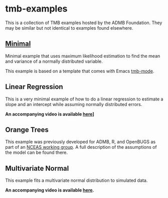 # tmb-examples

This is a collection of TMB examples hosted by the ADMB Foundation. They may be similar but not identical to examples found elsewhere.

## [Minimal](https://github.com/admb-project/tmb-examples/tree/master/minimal)
Minimal example that uses maximum likelihood estimation to find the mean and variance of a normally distributed variable.

This example is based on a template that comes with Emacs [tmb-mode](https://github.com/kaskr/adcomp/blob/master/emacs/tmb.el).

## Linear Regression
This is a very minimal example of how to do a linear regression to estimate a slope and an intercept while assuming normally distributed errors.

**An accompanying video is available [here](https://www.youtube.com/watch?v=A5CLrhzNzVU)]**

## Orange Trees
This example was previously developed for ADMB, R, and OpenBUGS as part of an [NCEAS working group](https://groups.nceas.ucsb.edu/non-linear-modeling/projects). A full description of the assumptions of the model can be found there.

## Multivariate Normal
This example fits a multivariate normal distribution to simulated data.

**An accompanying video is available [here]().**
